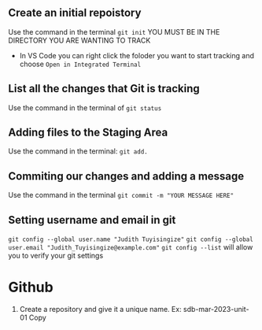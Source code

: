 ## Create an initial repoistory

Use the command in the terminal `git init` YOU MUST BE IN THE DIRECTORY YOU ARE WANTING TO TRACK

- In VS Code you can right click the foloder you want to start tracking and choose `Open in Integrated Terminal`


## List all the changes that Git is tracking
Use the command in the terminal of `git status`

## Adding files to the Staging Area

Use the command in the terminal: `git add.`

## Commiting our changes and adding a message 

Use the command in the terminal `git commit -m "YOUR MESSAGE HERE"`

## Setting username and email in git

`git config --global user.name "Judith Tuyisingize"`
`git config --global user.email "Judith_Tuyisingize@example.com"`
`git config --list` will allow you to verify your git settings 


# Github
1. Create a repository and give it a unique name. Ex: sdb-mar-2023-unit-01
Copy